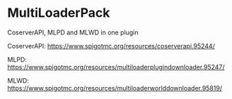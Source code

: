 # MultiLoaderPack
CoserverAPI, MLPD and MLWD in one plugin


CoserverAPI: https://www.spigotmc.org/resources/coserverapi.95244/

MLPD: https://www.spigotmc.org/resources/multiloaderplugindownloader.95247/

MLWD: https://www.spigotmc.org/resources/multiloaderworlddownloader.95819/
